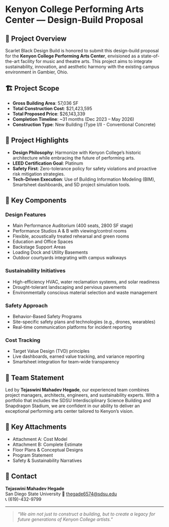 # Kenyon College Performing Arts Center — Design-Build Proposal

## 📍 Project Overview

Scarlet Black Design Build is honored to submit this design-build proposal for the **Kenyon College Performing Arts Center**, envisioned as a state-of-the-art facility for music and theatre arts. This project aims to integrate sustainability, innovation, and aesthetic harmony with the existing campus environment in Gambier, Ohio.

## 🏗 Project Scope

- **Gross Building Area**: 57,036 SF
- **Total Construction Cost**: $21,423,595
- **Total Proposed Price**: $26,143,339
- **Completion Timeline**: ~31 months (Dec 2023 – May 2026)
- **Construction Type**: New Building (Type I/II - Conventional Concrete)

## 🎯 Project Highlights

- **Design Philosophy**: Harmonize with Kenyon College’s historic architecture while embracing the future of performing arts.
- **LEED Certification Goal**: Platinum
- **Safety First**: Zero-tolerance policy for safety violations and proactive risk mitigation strategies.
- **Tech-Driven Execution**: Use of Building Information Modeling (BIM), Smartsheet dashboards, and 5D project simulation tools.

## 🔧 Key Components

### Design Features
- Main Performance Auditorium (400 seats, 2800 SF stage)
- Performance Studios A & B with viewing/control rooms
- Flexible, acoustically treated rehearsal and green rooms
- Education and Office Spaces
- Backstage Support Areas
- Loading Dock and Utility Basements
- Outdoor courtyards integrating with campus walkways

### Sustainability Initiatives
- High-efficiency HVAC, water reclamation systems, and solar readiness
- Drought-tolerant landscaping and pervious pavements
- Environmentally conscious material selection and waste management

### Safety Approach
- Behavior-Based Safety Programs
- Site-specific safety plans and technologies (e.g., drones, wearables)
- Real-time communication platforms for incident reporting

### Cost Tracking
- Target Value Design (TVD) principles
- Live dashboards, earned value tracking, and variance reporting
- Smartsheet integration for team-wide transparency

## 👥 Team Statement

Led by **Tejaswini Mahadev Hegade**, our experienced team combines project managers, architects, engineers, and sustainability experts. With a portfolio that includes the SDSU Interdisciplinary Science Building and Snapdragon Stadium, we are confident in our ability to deliver an exceptional performing arts center tailored to Kenyon’s vision.

## 📁 Key Attachments

- Attachment A: Cost Model  
- Attachment B: Complete Estimate  
- Floor Plans & Conceptual Designs  
- Program Statement  
- Safety & Sustainability Narratives  

## 📝 Contact

**Tejaswini Mahadev Hegade**  
San Diego State University 
📧 thegade6574@sdsu.edu  
📞 (619)-432-9799

---

> _“We aim not just to construct a building, but to create a legacy for future generations of Kenyon College artists.”_
